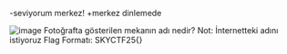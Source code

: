 -seviyorum merkez!
+merkez dinlemede

![image](https://github.com/user-attachments/assets/bdd47447-cbe7-41bc-9cde-cfb10dd5ef40)
Fotoğrafta gösterilen mekanın adı nedir?
Not: İnternetteki adını istiyoruz
Flag Formatı: SKYCTF25{}
